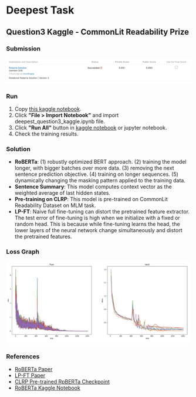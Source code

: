 # Deepest Task

## Question3 Kaggle - CommonLit Readability Prize

### Submission

![submission](assets/submission.png)

### Run

1. Copy [this kaggle notebook](https://www.kaggle.com/code/andretugan/pre-trained-roberta-solution-in-pytorch/notebook).
2. Click **"File > Import Notebook"** and import deepest_question3_kaggle.ipynb file.
3. Click **"Run All"** button in [kaggle notebook](https://www.kaggle.com/code/shovelingpig2/roberta-solution/edit/run/105780148) or jupyter notebook.
4. Check the training results.

### Solution

- **RoBERTa**: (1) robustly optimized BERT approach. (2) training the model longer, with bigger batches over more data. (3) removing the next sentence prediction objective. (4) training on longer sequences. (5) dynamically changing the masking pattern applied to the training data.
- **Sentence Summary**: This model computes context vector as the weighted average of last hidden states.
- **Pre-training on CLRP**: This model is pre-trained on CommonLit Readability Dataset on MLM task.
- **LP-FT**: Naive full fine-tuning can distort the pretrained feature extractor. The test error of fine-tuning is high when we initialize with a fixed or random head. This is because while fine-tuning learns the head, the lower layers of the neural network change simultaneously and distort the pretrained features.

### Loss Graph

![loss](assets/loss2.png)

### References

- [RoBERTa Paper](https://arxiv.org/abs/1907.11692)
- [LP-FT Paper](https://arxiv.org/abs/2202.10054)
- [CLRP Pre-trained RpBERTa Checkpoint](https://www.kaggle.com/datasets/maunish/clrp-roberta-base)
- [RoBERTa Kaggle Notebook](https://www.kaggle.com/code/andretugan/pre-trained-roberta-solution-in-pytorch/notebook)
